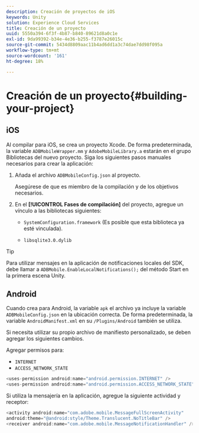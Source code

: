 ```yaml
---
description: Creación de proyectos de iOS
keywords: Unity
solution: Experience Cloud Services
title: Creación de un proyecto
uuid: 5550a394-6f3f-4b87-b840-89621d8a0c1e
exl-id: 9da99392-b34e-4e36-b255-f3787e26015c
source-git-commit: 5434d8809aac11b4ad6dd1a3c74dae7dd98f095a
workflow-type: tm+mt
source-wordcount: '161'
ht-degree: 18%

---
```


# Creación de un proyecto{#building-your-project}

## iOS

Al compilar para iOS, se crea un proyecto Xcode. De forma predeterminada, la variable `ADBMobileWrapper.mm` y  `AdobeMobileLibrary.a` estarán en el grupo Bibliotecas del nuevo proyecto. Siga los siguientes pasos manuales necesarios para crear la aplicación:

1. Añada el archivo `ADBMobileConfig.json` al proyecto.

   Asegúrese de que es miembro de la compilación y de los objetivos necesarios.

1. En el **[!UICONTROL Fases de compilación]** del proyecto, agregue un vínculo a las bibliotecas siguientes:

   * `SystemConfiguration.framework`
(Es posible que esta biblioteca ya esté vinculada).

   * `libsqlite3.0.dylib`

>[!TIP]
>
>Para utilizar mensajes en la aplicación de notificaciones locales del SDK, debe llamar a `ADBMobile.EnableLocalNotifications();` del método Start en la primera escena Unity.

## Android

Cuando crea para Android, la variable `apk` el archivo ya incluye la variable `ADBMobileConfig.json` en la ubicación correcta. De forma predeterminada, la variable `AndroidManifest.xml` en su `/Plugins/Android` también se utiliza.

Si necesita utilizar su propio archivo de manifiesto personalizado, se deben agregar los siguientes cambios.

Agregar permisos para:

* `INTERNET`
* `ACCESS_NETWORK_STATE`

```java
<uses-permission android:name="android.permission.INTERNET" />
<uses-permission android:name="android.permission.ACCESS_NETWORK_STATE" />
```

Si utiliza la mensajería en la aplicación, agregue la siguiente actividad y receptor:

```java
<activity android:name="com.adobe.mobile.MessageFullScreenActivity"  
android:theme="@android:style/Theme.Translucent.NoTitleBar" />
<receiver android:name="com.adobe.mobile.MessageNotificationHandler" />
```
